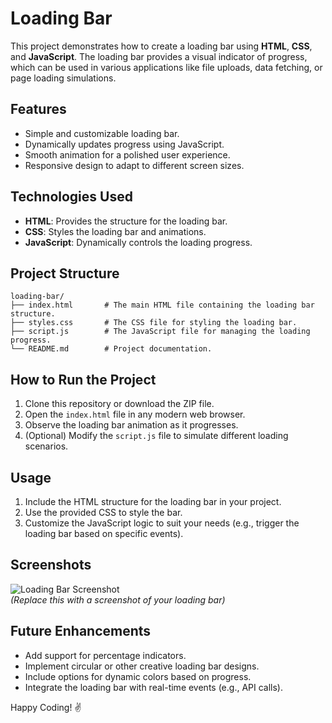 # Loading Bar

This project demonstrates how to create a loading bar using **HTML**, **CSS**, and **JavaScript**. The loading bar provides a visual indicator of progress, which can be used in various applications like file uploads, data fetching, or page loading simulations.

## Features

- Simple and customizable loading bar.
- Dynamically updates progress using JavaScript.
- Smooth animation for a polished user experience.
- Responsive design to adapt to different screen sizes.

## Technologies Used

- **HTML**: Provides the structure for the loading bar.
- **CSS**: Styles the loading bar and animations.
- **JavaScript**: Dynamically controls the loading progress.

## Project Structure

```
loading-bar/
├── index.html       # The main HTML file containing the loading bar structure.
├── styles.css       # The CSS file for styling the loading bar.
├── script.js        # The JavaScript file for managing the loading progress.
└── README.md        # Project documentation.
```

## How to Run the Project

1. Clone this repository or download the ZIP file.
2. Open the `index.html` file in any modern web browser.
3. Observe the loading bar animation as it progresses.
4. (Optional) Modify the `script.js` file to simulate different loading scenarios.

## Usage

1. Include the HTML structure for the loading bar in your project.
2. Use the provided CSS to style the bar.
3. Customize the JavaScript logic to suit your needs (e.g., trigger the loading bar based on specific events).

## Screenshots

![Loading Bar Screenshot](#)  
*(Replace this with a screenshot of your loading bar)*

## Future Enhancements

- Add support for percentage indicators.
- Implement circular or other creative loading bar designs.
- Include options for dynamic colors based on progress.
- Integrate the loading bar with real-time events (e.g., API calls).


Happy Coding! ✌️

